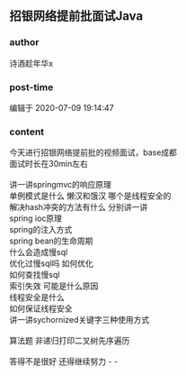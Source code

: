 ## 招银网络提前批面试Java
### author 
诗酒趁年华x
### post-time 

编辑于  2020-07-09 19:14:47
### content 
<div class="post-topic-des nc-post-content">
 <div>
  今天进行招银网络提前批的视频面试，base成都
 </div>
 <div>
  面试时长在30min左右
 </div>
 <div>
  <br/>
 </div>
 <div>
  讲一讲springmvc的响应原理
  <br/>
  单例模式是什么 懒汉和饿汉 哪个是线程安全的
  <br/>
  解决hash冲突的方法有什么 分别讲一讲
  <br/>
  spring ioc原理
  <br/>
  spring的注入方式
  <br/>
  spring bean的生命周期
  <br/>
  什么会造成慢sql
  <br/>
  优化过慢sql吗 如何优化
  <br/>
  如何查找慢sql
  <br/>
  索引失效 可能是什么原因
  <br/>
  线程安全是什么
  <br/>
  如何保证线程安全
  <br/>
  讲一讲sychornized关键字三种使用方式
 </div>
 <div>
  <br/>
  算法题 非递归打印二叉树先序遍历
  <br/>
  <br/>
 </div>
 <div>
  答得不是很好 还得继续努力 - -
 </div>
</div>
